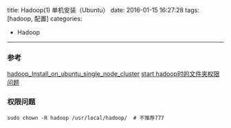 title: Hadoop(1) 单机安装（Ubuntu）
date: 2016-01-15 16:27:28
tags: [hadoop, 配置]
categories: 
- Hadoop
---


### 参考 
[hadoop_Install_on_ubuntu_single_node_cluster](http://www.bogotobogo.com/Hadoop/BigData_hadoop_Install_on_ubuntu_single_node_cluster.php)
[start hadoop时的文件夹权限问题](http://stackoverflow.com/questions/29059250/cant-start-namenode-daemon-and-datanode-daemon-in-hadoop)

<!--more-->

### 权限问题
```
sudo chown -R hadoop /usr/local/hadoop/  # 不推荐777
```

